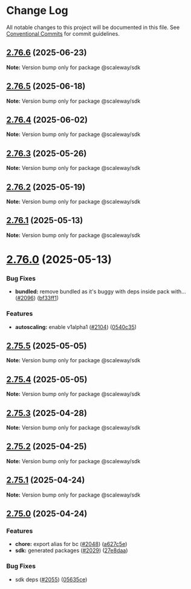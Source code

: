 # Change Log

All notable changes to this project will be documented in this file.
See [Conventional Commits](https://conventionalcommits.org) for commit guidelines.

## [2.76.6](https://github.com/scaleway/scaleway-sdk-js/compare/@scaleway/sdk@2.76.5...@scaleway/sdk@2.76.6) (2025-06-23)

**Note:** Version bump only for package @scaleway/sdk

## [2.76.5](https://github.com/scaleway/scaleway-sdk-js/compare/@scaleway/sdk@2.76.4...@scaleway/sdk@2.76.5) (2025-06-18)

**Note:** Version bump only for package @scaleway/sdk

## [2.76.4](https://github.com/scaleway/scaleway-sdk-js/compare/@scaleway/sdk@2.76.3...@scaleway/sdk@2.76.4) (2025-06-02)

**Note:** Version bump only for package @scaleway/sdk

## [2.76.3](https://github.com/scaleway/scaleway-sdk-js/compare/@scaleway/sdk@2.76.2...@scaleway/sdk@2.76.3) (2025-05-26)

**Note:** Version bump only for package @scaleway/sdk

## [2.76.2](https://github.com/scaleway/scaleway-sdk-js/compare/@scaleway/sdk@2.76.1...@scaleway/sdk@2.76.2) (2025-05-19)

**Note:** Version bump only for package @scaleway/sdk

## [2.76.1](https://github.com/scaleway/scaleway-sdk-js/compare/@scaleway/sdk@2.76.0...@scaleway/sdk@2.76.1) (2025-05-13)

**Note:** Version bump only for package @scaleway/sdk

# [2.76.0](https://github.com/scaleway/scaleway-sdk-js/compare/@scaleway/sdk@2.75.3...@scaleway/sdk@2.76.0) (2025-05-13)

### Bug Fixes

- **bundled:** remove bundled as it's buggy with deps inside pack with… ([#2096](https://github.com/scaleway/scaleway-sdk-js/issues/2096)) ([bf33ff1](https://github.com/scaleway/scaleway-sdk-js/commit/bf33ff1f9cdd951add94817dac27239c86ef5437))

### Features

- **autoscaling:** enable v1alpha1 ([#2104](https://github.com/scaleway/scaleway-sdk-js/issues/2104)) ([0540c35](https://github.com/scaleway/scaleway-sdk-js/commit/0540c35ffc94762eca86d6e31abf37b7653d68d8))

## [2.75.5](https://github.com/scaleway/scaleway-sdk-js/compare/@scaleway/sdk@2.75.3...@scaleway/sdk@2.75.5) (2025-05-05)

**Note:** Version bump only for package @scaleway/sdk

## [2.75.4](https://github.com/scaleway/scaleway-sdk-js/compare/@scaleway/sdk@2.75.3...@scaleway/sdk@2.75.4) (2025-05-05)

**Note:** Version bump only for package @scaleway/sdk

## [2.75.3](https://github.com/scaleway/scaleway-sdk-js/compare/@scaleway/sdk@2.75.2...@scaleway/sdk@2.75.3) (2025-04-28)

**Note:** Version bump only for package @scaleway/sdk

## [2.75.2](https://github.com/scaleway/scaleway-sdk-js/compare/@scaleway/sdk@2.75.1...@scaleway/sdk@2.75.2) (2025-04-25)

**Note:** Version bump only for package @scaleway/sdk

## [2.75.1](https://github.com/scaleway/scaleway-sdk-js/compare/@scaleway/sdk@2.75.0...@scaleway/sdk@2.75.1) (2025-04-24)

**Note:** Version bump only for package @scaleway/sdk

## [2.75.0](https://github.com/scaleway/scaleway-sdk-js/compare/@scaleway/sdk@2.74.0...@scaleway/sdk@2.75.0) (2025-04-24)

### Features

- **chore:** export alias for bc ([#2048](https://github.com/scaleway/scaleway-sdk-js/issues/2048)) ([a627c5e](https://github.com/scaleway/scaleway-sdk-js/commit/a627c5e5b6bae1a81c53ba01bbf9370f995613c9))
- **sdk:** generated packages ([#2029](https://github.com/scaleway/scaleway-sdk-js/issues/2029)) ([27e8daa](https://github.com/scaleway/scaleway-sdk-js/commit/27e8daacea2203f9e41b2920ef03963ed4a7ec09))

### Bug Fixes

- sdk deps ([#2055](https://github.com/scaleway/scaleway-sdk-js/issues/2055)) ([05635ce](https://github.com/scaleway/scaleway-sdk-js/commit/05635cee73c61727a19a79d69fb0bd0bda3034b2))

